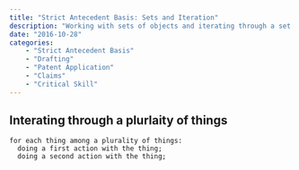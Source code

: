 ```yaml
---
title: "Strict Antecedent Basis: Sets and Iteration"
description: "Working with sets of objects and iterating through a set of objects."
date: "2016-10-28"
categories: 
    - "Strict Antecedent Basis"
    - "Drafting"
    - "Patent Application"
    - "Claims"
    - "Critical Skill"
---
```



## Interating through a plurlaity of things

``` claim
for each thing among a plurality of things:
  doing a first action with the thing; 
  doing a second action with the thing;
```

